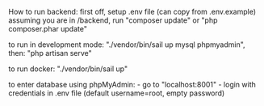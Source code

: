 How to run backend:
first off, setup .env file (can copy from .env.example)
assuming you are in /backend, run 
    "composer update"
or
    "php composer.phar update"


to run in development mode: "./vendor/bin/sail up mysql phpmyadmin", then: "php artisan serve"

to run docker: "./vendor/bin/sail up"

to enter database using phpMyAdmin:
    - go to "localhost:8001"
    - login with credentials in .env file (default username=root, empty password)
    